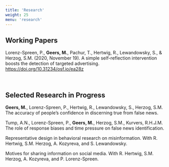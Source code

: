 ```yaml
---
title: 'Research'
weight: 25
menu: 'research'
---
```



## Working Papers

Lorenz-Spreen, P., **Geers, M.**, Pachur, T., Hertwig, R., Lewandowsky, S., & Herzog, S.M. (2020, November 19). A simple self-reflection intervention boosts the detection of targeted advertising. https://doi.org/10.31234/osf.io/ea28z

<br>

## Selected Research in Progress

**Geers, M.**, Lorenz-Spreen, P., Hertwig, R., Lewandowsky, S., Herzog, S.M. The accuracy of people’s confidence in discerning true from false news.

Tump, A.N., Lorenz-Spreen, P., **Geers, M.**, Herzog, S.M., Kurvers, R.H.J.M. The role of response biases and time pressure on false news identification.

Representative design in behavioral research on misinformation. With R. Hertwig, S.M. Herzog, A. Kozyreva, and S. Lewandowsky.

Motives for sharing information on social media. With R. Hertwig, S.M. Herzog, A. Kozyreva, and P. Lorenz-Spreen.
